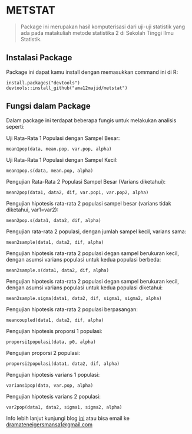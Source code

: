 METSTAT
========
> Package ini merupakan hasil komputerisasi dari uji-uji statistik yang ada pada matakuliah metode statistika 2 di Sekolah Tinggi Ilmu Statistik.

Instalasi Package
---------------
Package ini dapat kamu install dengan memasukkan command ini di R:
```{r}
install.packages("devtools")
devtools::install_github("ama12majid/metstat")
```

Fungsi dalam Package
------------------
Dalam package ini terdapat beberapa fungis untuk melakukan analisis seperti: 

Uji Rata-Rata 1 Populasi dengan Sampel Besar:
```{r}
mean1pop(data, mean.pop, var.pop, alpha)
```

Uji Rata-Rata 1 Populasi dengan Sampel Kecil:
```{r}
mean1pop.s(data, mean.pop, alpha)
```

Pengujian Rata-Rata 2 Populasi Sampel Besar (Varians diketahui):
```{r}
mean2pop(data1, data2, dif, var.pop1, var.pop2, alpha)
```

Pengujian hipotesis rata-rata 2 populasi sampel besar (varians tidak diketahui, var1=var2):
```{r}
mean2pop.s(data1, data2, dif, alpha)
```

Pengujian rata-rata 2 populasi, dengan jumlah sampel kecil, varians sama:
```{r}
mean2sample(data1, data2, dif, alpha)
```

Pengujian hipotesis rata-rata 2 populasi degan sampel berukuran kecil, dengan asumsi varians populasi untuk kedua populasi berbeda:
```{r}
mean2sample.s(data1, data2, dif, alpha)
```

Pengujian hipotesis rata-rata 2 populasi degan sampel berukuran kecil, dengan asumsi varians populasi untuk kedua populasi diketahui:
```{r}
mean2sample.sigma(data1, data2, dif, sigma1, sigma2, alpha)
```

Pengujian hipotesis rata-rata 2 populasi berpasangan:
```{r}
meancoupled(data1, data2, dif, alpha)
```

Pengujian hipotesis proporsi 1 populasi:
```{r}
proporsi1populasi(data, p0, alpha)
```

Pengujian proporsi 2 populasi:
```{r}
proporsi2populasi(data1, data2, dif, alpha)
```

Pengujian hipotesis varians 1 populasi:
```{r}
varians1pop(data, var.pop, alpha)
```

Pengujian hipotesis varians 2 populasi:
```{r}
var2pop(data1, data2, sigma1, sigma2, alpha)
```


Info lebih lanjut kunjungi blog [ini](http://letme-escape.blogspot.co.id) atau bisa email ke <dramateneigersmansa1@gmail.com>
